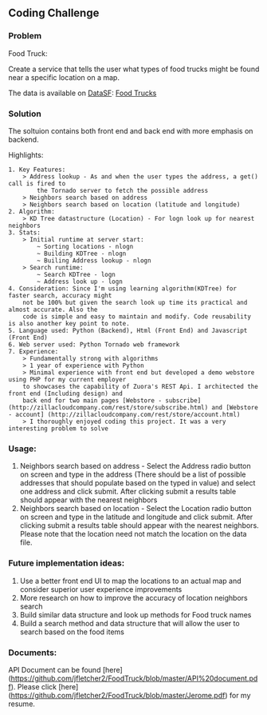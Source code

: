 ## Coding Challenge

### Problem
Food Truck:

Create a service that tells the user what types of food trucks might be found near a specific location on a map.

The data is available on [DataSF](http://www.datasf.org/): [Food
Trucks](https://data.sfgov.org/Permitting/Mobile-Food-Facility-Permit/rqzj-sfat)

### Solution
	
The soltuion contains both front end and back end with more emphasis on backend. 

Highlights:

	1. Key Features:
		> Address lookup - As and when the user types the address, a get() call is fired to 
			the Tornado server to fetch the possible address
		> Neighbors search based on address
		> Neighbors search based on location (latitude and longitude)
	2. Algorithm:
		> KD Tree datastructure (Location) - For logn look up for nearest neighbors
	3. Stats:
		> Initial runtime at server start:
			~ Sorting locations - nlogn
			~ Building KDTree - nlogn
			~ Builing Address lookup - nlogn
		> Search runtime:
			~ Search KDTree - logn
			~ Address look up - logn
	4. Consideration: Since I'm using learning algorithm(KDTree) for faster search, accuracy might 
		not be 100% but given the search look up time its practical and almost accurate. Also the 
		code is simple and easy to maintain and modify. Code reusability is also another key point to note.
	5. Language used: Python (Backend), Html (Front End) and Javascript (Front End)
	6. Web server used: Python Tornado web framework
	7. Experience: 
		> Fundamentally strong with algorithms
		> 1 year of experience with Python 
		> Minimal experience with front end but developed a demo webstore using PHP for my current employer 
		to showcases the capability of Zuora's REST Api. I architected the front end (Including design) and 
		back end for two main pages [Webstore - subscribe] (http://zillacloudcompany.com/rest/store/subscribe.html) and [Webstore - account] (http://zillacloudcompany.com/rest/store/account.html)
		> I thoroughly enjoyed coding this project. It was a very interesting problem to solve
	
### Usage:
1. Neighbors search based on address - Select the Address radio button on screen and type in the address (There should be a list of possible addresses that should populate based on the typed in value) and select one address and click submit. After clicking submit a results table should appear with the nearest neighbors
2. Neighbors search based on location - Select the Location radio button on screen and type in the latitude and longitude and click submit. After clicking submit a results table should appear with the nearest neighbors. Please note that the location need not match the location on the data file.

### Future implementation ideas:
1. Use a better front end UI to map the locations to an actual map and consider superior user experience improvements
2. More research on how to improve the accuracy of location neighbors search
3. Build similar data structure and look up methods for Food truck names
4. Build a search method and data structure that will allow the user to search based on the food items

### Documents:
API Document can be found [here] (https://github.com/jfletcher2/FoodTruck/blob/master/API%20document.pdf). 
Please click [here] (https://github.com/jfletcher2/FoodTruck/blob/master/Jerome.pdf) for my resume.
	